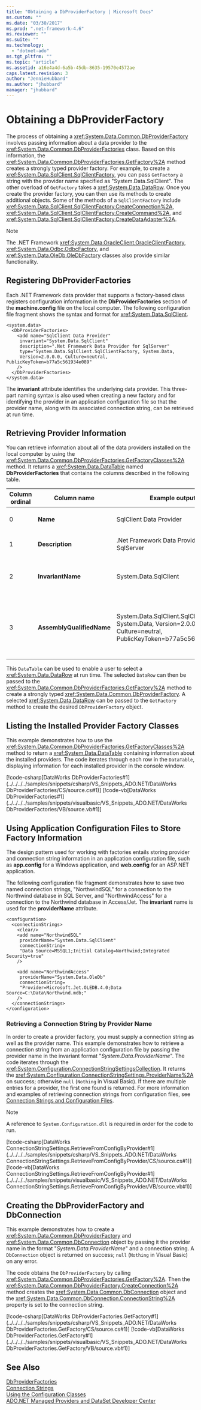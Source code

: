 ```yaml
---
title: "Obtaining a DbProviderFactory | Microsoft Docs"
ms.custom: ""
ms.date: "03/30/2017"
ms.prod: ".net-framework-4.6"
ms.reviewer: ""
ms.suite: ""
ms.technology: 
  - "dotnet-ado"
ms.tgt_pltfrm: ""
ms.topic: "article"
ms.assetid: a16e4a4d-6a5b-45db-8635-19570e4572ae
caps.latest.revision: 3
author: "JennieHubbard"
ms.author: "jhubbard"
manager: "jhubbard"
---
```

# Obtaining a DbProviderFactory
The process of obtaining a <xref:System.Data.Common.DbProviderFactory> involves passing information about a data provider to the <xref:System.Data.Common.DbProviderFactories> class. Based on this information, the <xref:System.Data.Common.DbProviderFactories.GetFactory%2A> method creates a strongly typed provider factory. For example, to create a <xref:System.Data.SqlClient.SqlClientFactory>, you can pass `GetFactory` a string with the provider name specified as "System.Data.SqlClient". The other overload of `GetFactory` takes a <xref:System.Data.DataRow>. Once you create the provider factory, you can then use its methods to create additional objects. Some of the methods of a `SqlClientFactory` include <xref:System.Data.SqlClient.SqlClientFactory.CreateConnection%2A>, <xref:System.Data.SqlClient.SqlClientFactory.CreateCommand%2A>, and <xref:System.Data.SqlClient.SqlClientFactory.CreateDataAdapter%2A>.  
  
> [!NOTE]
>  The .NET Framework <xref:System.Data.OracleClient.OracleClientFactory>, <xref:System.Data.Odbc.OdbcFactory>, and <xref:System.Data.OleDb.OleDbFactory> classes also provide similar functionality.  
  
## Registering DbProviderFactories  
 Each .NET Framework data provider that supports a factory-based class registers configuration information in the **DbProviderFactories** section of the **machine.config** file on the local computer. The following configuration file fragment shows the syntax and format for <xref:System.Data.SqlClient>.  
  
```  
<system.data>  
  <DbProviderFactories>  
    <add name="SqlClient Data Provider"  
     invariant="System.Data.SqlClient"   
     description=".Net Framework Data Provider for SqlServer"   
     type="System.Data.SqlClient.SqlClientFactory, System.Data,   
     Version=2.0.0.0, Culture=neutral, PublicKeyToken=b77a5c561934e089"  
    />  
  </DbProviderFactories>  
</system.data>  
```  
  
 The **invariant** attribute identifies the underlying data provider. This three-part naming syntax is also used when creating a new factory and for identifying the provider in an application configuration file so that the provider name, along with its associated connection string, can be retrieved at run time.  
  
## Retrieving Provider Information  
 You can retrieve information about all of the data providers installed on the local computer by using the <xref:System.Data.Common.DbProviderFactories.GetFactoryClasses%2A> method. It returns a <xref:System.Data.DataTable> named **DbProviderFactories** that contains the columns described in the following table.  
  
|Column ordinal|Column name|Example output|Description|  
|--------------------|-----------------|--------------------|-----------------|  
|0|**Name**|SqlClient Data Provider|Readable name for the data provider|  
|1|**Description**|.Net Framework Data Provider for SqlServer|Readable description of the data provider|  
|2|**InvariantName**|System.Data.SqlClient|Name that can be used programmatically to refer to the data provider|  
|3|**AssemblyQualifiedName**|System.Data.SqlClient.SqlClientFactory, System.Data, Version=2.0.0.0, Culture=neutral, PublicKeyToken=b77a5c561934e089|Fully qualified name of the factory class, which contains enough information to instantiate the object|  
  
 This `DataTable` can be used to enable a user to select a <xref:System.Data.DataRow> at run time. The selected `DataRow` can then be passed to the <xref:System.Data.Common.DbProviderFactories.GetFactory%2A> method to create a strongly typed <xref:System.Data.Common.DbProviderFactory>. A selected <xref:System.Data.DataRow> can be passed to the `GetFactory` method to create the desired `DbProviderFactory` object.  
  
## Listing the Installed Provider Factory Classes  
 This example demonstrates how to use the <xref:System.Data.Common.DbProviderFactories.GetFactoryClasses%2A> method to return a <xref:System.Data.DataTable> containing information about the installed providers. The code iterates through each row in the `DataTable`, displaying information for each installed provider in the console window.  
  
 [!code-csharp[DataWorks DbProviderFactories#1](../../../../samples/snippets/csharp/VS_Snippets_ADO.NET/DataWorks DbProviderFactories/CS/source.cs#1)]
 [!code-vb[DataWorks DbProviderFactories#1](../../../../samples/snippets/visualbasic/VS_Snippets_ADO.NET/DataWorks DbProviderFactories/VB/source.vb#1)]  
  
## Using Application Configuration Files to Store Factory Information  
 The design pattern used for working with factories entails storing provider and connection string information in an application configuration file, such as **app.config** for a Windows application, and **web.config** for an ASP.NET application.  
  
 The following configuration file fragment demonstrates how to save two named connection strings, "NorthwindSQL" for a connection to the Northwind database in SQL Server, and "NorthwindAccess" for a connection to the Northwind database in Access/Jet. The **invariant** name is used for the **providerName** attribute.  
  
```  
<configuration>  
  <connectionStrings>  
    <clear/>  
    <add name="NorthwindSQL"   
     providerName="System.Data.SqlClient"   
     connectionString=  
     "Data Source=MSSQL1;Initial Catalog=Northwind;Integrated Security=true"  
    />  
  
    <add name="NorthwindAccess"   
     providerName="System.Data.OleDb"   
     connectionString=  
     "Provider=Microsoft.Jet.OLEDB.4.0;Data Source=C:\Data\Northwind.mdb;"  
    />  
  </connectionStrings>  
</configuration>  
```  
  
### Retrieving a Connection String by Provider Name  
 In order to create a provider factory, you must supply a connection string as well as the provider name. This example demonstrates how to retrieve a connection string from an application configuration file by passing the provider name in the invariant format "*System.Data.ProviderName*". The code iterates through the <xref:System.Configuration.ConnectionStringSettingsCollection>. It returns the <xref:System.Configuration.ConnectionStringSettings.ProviderName%2A> on success; otherwise `null` (`Nothing` in Visual Basic). If there are multiple entries for a provider, the first one found is returned. For more information and examples of retrieving connection strings from configuration files, see [Connection Strings and Configuration Files](../../../../docs/framework/data/adonet/connection-strings-and-configuration-files.md).  
  
> [!NOTE]
>  A reference to `System.Configuration.dll` is required in order for the code to run.  
  
 [!code-csharp[DataWorks ConnectionStringSettings.RetrieveFromConfigByProvider#1](../../../../samples/snippets/csharp/VS_Snippets_ADO.NET/DataWorks ConnectionStringSettings.RetrieveFromConfigByProvider/CS/source.cs#1)]
 [!code-vb[DataWorks ConnectionStringSettings.RetrieveFromConfigByProvider#1](../../../../samples/snippets/visualbasic/VS_Snippets_ADO.NET/DataWorks ConnectionStringSettings.RetrieveFromConfigByProvider/VB/source.vb#1)]  
  
## Creating the DbProviderFactory and DbConnection  
 This example demonstrates how to create a <xref:System.Data.Common.DbProviderFactory> and <xref:System.Data.Common.DbConnection> object by passing it the provider name in the format "*System.Data.ProviderName*" and a connection string. A `DbConnection` object is returned on success; `null` (`Nothing` in Visual Basic) on any error.  
  
 The code obtains the `DbProviderFactory` by calling <xref:System.Data.Common.DbProviderFactories.GetFactory%2A>. Then the <xref:System.Data.Common.DbProviderFactory.CreateConnection%2A> method creates the <xref:System.Data.Common.DbConnection> object and the <xref:System.Data.Common.DbConnection.ConnectionString%2A> property is set to the connection string.  
  
 [!code-csharp[DataWorks DbProviderFactories.GetFactory#1](../../../../samples/snippets/csharp/VS_Snippets_ADO.NET/DataWorks DbProviderFactories.GetFactory/CS/source.cs#1)]
 [!code-vb[DataWorks DbProviderFactories.GetFactory#1](../../../../samples/snippets/visualbasic/VS_Snippets_ADO.NET/DataWorks DbProviderFactories.GetFactory/VB/source.vb#1)]  
  
## See Also  
 [DbProviderFactories](../../../../docs/framework/data/adonet/dbproviderfactories.md)   
 [Connection Strings](../../../../docs/framework/data/adonet/connection-strings.md)   
 [Using the Configuration Classes](../Topic/Using%20the%20Configuration%20Classes.md)   
 [ADO.NET Managed Providers and DataSet Developer Center](http://go.microsoft.com/fwlink/?LinkId=217917)